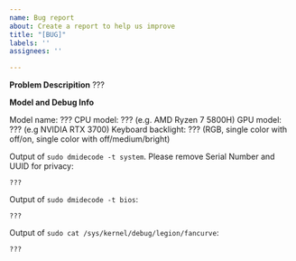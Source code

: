 ```yaml
---
name: Bug report
about: Create a report to help us improve
title: "[BUG]"
labels: ''
assignees: ''

---
```


**Problem Descripition**
???

**Model and Debug Info**

Model name: ???
CPU model: ??? (e.g. AMD Ryzen 7 5800H)
GPU model: ??? (e.g NVIDIA RTX 3700)
Keyboard backlight: ??? (RGB, single color with off/on, single color with off/medium/bright)

Output of `sudo dmidecode -t system`. Please remove Serial Number and UUID for privacy:
```text
???
```

Output of `sudo dmidecode -t bios`:
```text
???
```

Output of `sudo cat /sys/kernel/debug/legion/fancurve`:
```text
???
```
